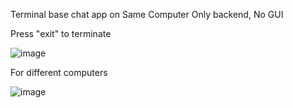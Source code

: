 Terminal base chat app on Same Computer
Only backend, No GUI

Press "exit" to terminate

![image](https://github.com/Surbhi2000312/Java_Projects/assets/163031205/20519977-de3a-4b4a-86ac-aec6fd3449de)

For different computers 


![image](https://github.com/Surbhi2000312/Java_Projects/assets/163031205/34bffc4b-d240-43c8-a669-ad00b29531cc)


